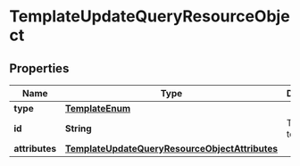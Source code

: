 # TemplateUpdateQueryResourceObject

## Properties
Name | Type | Description | Notes
------------ | ------------- | ------------- | -------------
**type** | [**TemplateEnum**](TemplateEnum.md) |  | 
**id** | **String** | The ID of template | 
**attributes** | [**TemplateUpdateQueryResourceObjectAttributes**](TemplateUpdateQueryResourceObjectAttributes.md) |  | 
